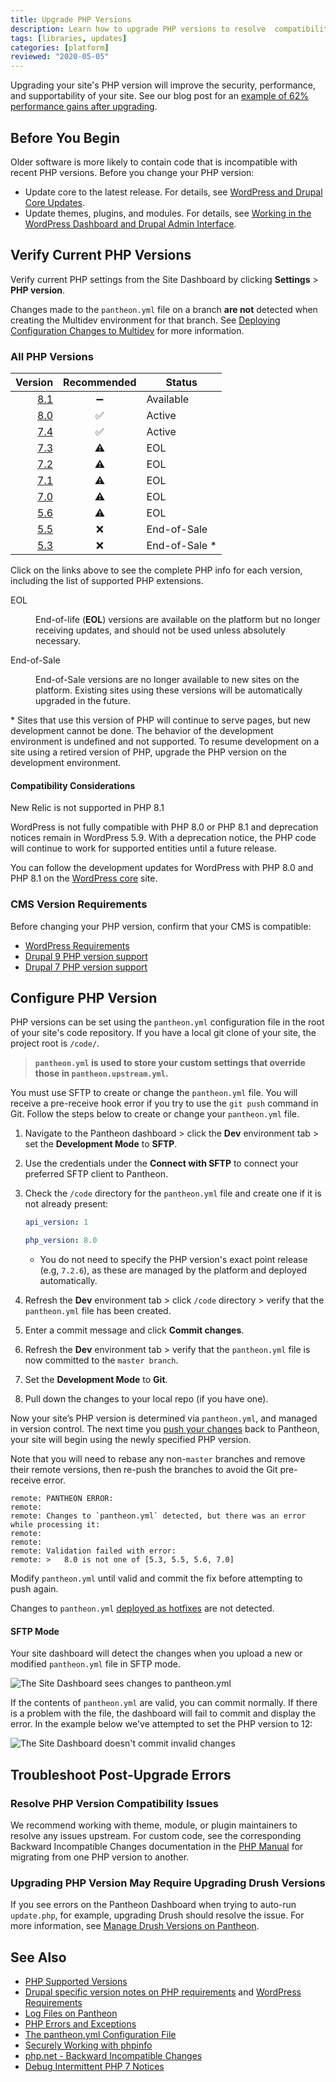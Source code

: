 ```yaml
---
title: Upgrade PHP Versions
description: Learn how to upgrade PHP versions to resolve  compatibility issues.
tags: [libraries, updates]
categories: [platform]
reviewed: "2020-05-05"
---
```


Upgrading your site's PHP version will improve the security, performance, and supportability of your site. See our blog post for an [example of 62% performance gains after upgrading](https://pantheon.io/blog/php-7-now-available-all-sites-pantheon).

## Before You Begin

Older software is more likely to contain code that is incompatible with recent PHP versions. Before you change your PHP version:

- Update core to the latest release. For details, see [WordPress and Drupal Core Updates](/core-updates).
- Update themes, plugins, and modules. For details, see [Working in the WordPress Dashboard and Drupal Admin Interface](/cms-admin).

## Verify Current PHP Versions

Verify current PHP settings from the Site Dashboard by clicking **Settings** > **PHP version**.

<Alert title="Note" type="info">

Changes made to the `pantheon.yml` file on a branch **are not** detected when creating the Multidev environment for that branch. See [Deploying Configuration Changes to Multidev](/pantheon-yml/#deploying-configuration-changes-to-multidev) for more information.

</Alert>

### All PHP Versions

<ReviewDate date="2022-04-06" />

| Version                                      | Recommended |  Status |
| --------------------------------------------:|:-----------:| ------- |
| [8.1](https://v81-php-info.pantheonsite.io/)| ➖ | Available <Popover title="Compatibility Note" content="WordPress is not fully compatible with PHP 8.1. New Relic is not supported in PHP 8.1." /> |
| [8.0](https://v80-php-info.pantheonsite.io/) | ✅          | Active <Popover title="Compatibility Note" content="WordPress is not fully compatible with PHP 8.0." /> |
| [7.4](https://v74-php-info.pantheonsite.io/) | ✅          | Active  |
| [7.3](https://v73-php-info.pantheonsite.io/) | ⚠️          | EOL     |
| [7.2](https://v72-php-info.pantheonsite.io/) | ⚠️          | EOL     |
| [7.1](https://v71-php-info.pantheonsite.io/) | ⚠️          | EOL     |
| [7.0](https://v70-php-info.pantheonsite.io/) | ⚠️          | EOL     |
| [5.6](https://v56-php-info.pantheonsite.io/) | ⚠️          | EOL |
| [5.5](https://v55-php-info.pantheonsite.io/) | ❌          | End-of-Sale |
| [5.3](https://v53-php-info.pantheonsite.io/) | ❌          | End-of-Sale * |

Click on the links above to see the complete PHP info for each version, including the list of supported PHP extensions.

<dl>

<dt>EOL</dt>

<dd>

End-of-life (**EOL**) versions are available on the platform but no longer receiving updates, and should not be used unless absolutely necessary.

</dd>

</dl>

<dl>

<dt>End-of-Sale</dt>

<dd>

End-of-Sale versions are no longer available to new sites on the platform.  Existing sites using these versions will be automatically upgraded in the future.

</dd>

</dl>

\* Sites that use this version of PHP will continue to serve pages, but new development cannot be done. The behavior of the development environment is undefined and not supported. To resume development on a site using a retired version of PHP, upgrade the PHP version on the development environment.

#### Compatibility Considerations

New Relic is not supported in PHP 8.1

WordPress is not fully compatible with PHP 8.0 or PHP 8.1 and deprecation notices remain in WordPress 5.9. With a deprecation notice, the PHP code will continue to work for supported entities until a future release. 

You can follow the development updates for WordPress with PHP 8.0 and PHP 8.1 on the [WordPress core](https://make.wordpress.org/core/2022/01/10/wordpress-5-9-and-php-8-0-8-1/) site.

### CMS Version Requirements

Before changing your PHP version, confirm that your CMS is compatible:

- [WordPress Requirements](https://wordpress.org/about/requirements/)
- [Drupal 9 PHP version support](https://www.drupal.org/docs/system-requirements/php-requirements#php_required)
- [Drupal 7 PHP version support](https://www.drupal.org/docs/7/system-requirements/php-requirements#php_required)

## Configure PHP Version

PHP versions can be set using the `pantheon.yml` configuration file in the root of your site's code repository. If you have a local git clone of your site, the project root is `/code/`.

> **`pantheon.yml` is used to store your custom settings that override those in `pantheon.upstream.yml`.**

You must use SFTP to create or change the `pantheon.yml` file. You will receive a pre-receive hook error if you try to use the `git push` command in Git. Follow the steps below to create or change your `pantheon.yml` file.

1. Navigate to the Pantheon dashboard > click the **Dev** environment tab > set the **Development Mode** to **SFTP**.

1. Use the credentials under the **Connect with SFTP** to connect your preferred SFTP client to Pantheon.

1. Check the `/code` directory for the `pantheon.yml` file and create one if it is not already present:

   ```yaml:title=pantheon.yml
   api_version: 1
   
   php_version: 8.0
   ```
   
   - You do not need to specify the PHP version's exact point release (e.g, `7.2.6`), as these are managed by the platform and deployed automatically.
   
1. Refresh the **Dev** environment tab >  click `/code` directory >  verify that the `pantheon.yml` file has been created.

1. Enter a commit message and click **Commit changes**.

1. Refresh the **Dev** environment tab > verify that the `pantheon.yml` file is now committed to the `master branch`.

1. Set the **Development Mode** to **Git**.

1. Pull down the changes to your local repo (if you have one). 

Now your site’s PHP version is determined via `pantheon.yml`, and managed in version control. The next time you [push your changes](/git#push-changes-to-pantheon) back to Pantheon, your site will begin using the newly specified PHP version.

Note that you will need to rebase any non-`master` branches and remove their remote versions, then re-push the branches to avoid the Git pre-receive error.

```none
remote: PANTHEON ERROR:
remote:
remote: Changes to `pantheon.yml` detected, but there was an error while processing it:
remote:
remote:
remote: Validation failed with error:
remote: >   8.0 is not one of [5.3, 5.5, 5.6, 7.0]
```

Modify `pantheon.yml` until valid and commit the fix before attempting to push again.

<Alert title="Note" type="info">

Changes to `pantheon.yml` [deployed as hotfixes](/pantheon-yml#deploying-hotfixes) are not detected.

</Alert>

#### SFTP Mode

Your site dashboard will detect the changes when you upload a new or modified `pantheon.yml` file in SFTP mode.

![The Site Dashboard sees changes to pantheon.yml](../images/dashboard/pantheon-yml-changes-sftp.png)

If the contents of `pantheon.yml` are valid, you can commit normally. If there is a problem with the file, the dashboard will fail to commit and display the error. In the example below we've attempted to set the PHP version to 12:

![The Site Dashboard doesn't commit invalid changes](../images/dashboard/pantheon-yml-failure-sftp.png)

## Troubleshoot Post-Upgrade Errors

### Resolve PHP Version Compatibility Issues

We recommend working with theme, module, or plugin maintainers to resolve any issues upstream. For custom code, see the corresponding Backward Incompatible Changes documentation in the [PHP Manual](https://secure.php.net/manual/en/appendices.php) for migrating from one PHP version to another.

### Upgrading PHP Version May Require Upgrading Drush Versions

If you see errors on the Pantheon Dashboard when trying to auto-run `update.php`, for example, upgrading Drush should resolve the issue. For more information, see [Manage Drush Versions on Pantheon](/drush-versions/#configure-drush-version).

## See Also

- [PHP Supported Versions](https://secure.php.net/supported-versions.php)
- [Drupal specific version notes on PHP requirements](https://www.drupal.org/requirements/php#drupalversions) and [WordPress Requirements](https://wordpress.org/about/requirements/)
- [Log Files on Pantheon](/logs)
- [PHP Errors and Exceptions](/php-errors)
- [The pantheon.yml Configuration File](/pantheon-yml)
- [Securely Working with phpinfo](/phpinfo)
- [php.net - Backward Incompatible Changes](https://secure.php.net/manual/en/migration70.incompatible.php)
- [Debug Intermittent PHP 7 Notices](/deprecated-constructor-notices)
